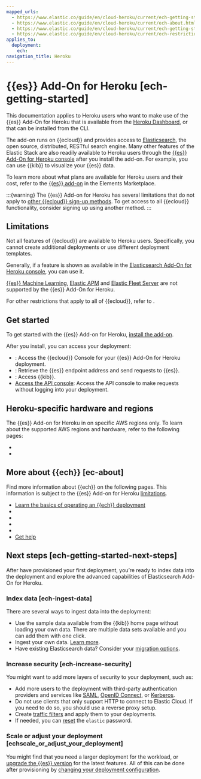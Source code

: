 ```yaml
---
mapped_urls:
  - https://www.elastic.co/guide/en/cloud-heroku/current/ech-getting-started.html
  - https://www.elastic.co/guide/en/cloud-heroku/current/ech-about.html
  - https://www.elastic.co/guide/en/cloud-heroku/current/ech-getting-started-next-steps.html
  - https://www.elastic.co/guide/en/cloud-heroku/current/ech-restrictions.html
applies_to:
  deployment:
    ech:
navigation_title: Heroku
---
```


# {{es}} Add-On for Heroku [ech-getting-started]

This documentation applies to Heroku users who want to make use of the {{es}} Add-On for Heroku that is available from the [Heroku Dashboard](https://dashboard.heroku.com/), or that can be installed from the CLI.

The add-on runs on {{ecloud}} and provides access to [Elasticsearch](https://www.elastic.co/products/elasticsearch), the open source, distributed, RESTful search engine. Many other features of the Elastic Stack are also readily available to Heroku users through the [{{es}} Add-On for Heroku console](https://cloud.elastic.co?page=docs&placement=docs-body) after you install the add-on. For example, you can use {{kib}} to visualize your {{es}} data.

To learn more about what plans are available for Heroku users and their cost, refer to the [{{es}} add-on](https://elements.heroku.com/addons/foundelasticsearch) in the Elements Marketplace.

:::{warning}
The {{es}} Add-on for Heroku has several limitations that do not apply to [other {{ecloud}} sign-up methods](/deploy-manage/deploy/elastic-cloud/create-an-organization.md). To get access to all {{ecloud}} functionality, consider signing up using another method.
:::

## Limitations

Not all features of {{ecloud}} are available to Heroku users. Specifically, you cannot create additional deployments or use different deployment templates.

Generally, if a feature is shown as available in the [Elasticsearch Add-On for Heroku console](https://cloud.elastic.co?page=docs&placement=docs-body), you can use it.

[{{es}} Machine Learning](https://www.elastic.co/guide/en/machine-learning/current/index.html), [Elastic APM](/solutions/observability/apps/application-performance-monitoring-apm.md) and [Elastic Fleet Server](https://www.elastic.co/guide/en/fleet/current/fleet-overview.html) are not supported by the {{es}} Add-On for Heroku.

For other restrictions that apply to all of {{ecloud}}, refer to [](/deploy-manage/deploy/elastic-cloud/restrictions-known-problems.md).

## Get started

To get started with the {{es}} Add-on for Heroku, [install the add-on](/deploy-manage/deploy/elastic-cloud/ech-getting-started-installing.md).

After you install, you can access your deployment: 

* [](/deploy-manage/deploy/elastic-cloud/heroku-getting-started-accessing.md): Access the {{ecloud}} Console for your {{es}} Add-On for Heroku deployment.
* [](/deploy-manage/deploy/elastic-cloud/heroku-working-with-elasticsearch.md): Retrieve  the {{es}} endpoint address and send requests to {{es}}.
* [](/deploy-manage/deploy/elastic-cloud/access-kibana.md): Access {{kib}}.
* [Access the API console](cloud://reference/cloud-hosted/ec-api-console.md): Access the API console to make requests without logging into your deployment.

## Heroku-specific hardware and regions

The {{es}} Add-on for Heroku in on specific AWS regions only. To learn about the supported AWS regions and hardware, refer to the following pages:

* [](/deploy-manage/deploy/elastic-cloud/heroku-reference-hardware.md)
* [](/deploy-manage/deploy/elastic-cloud/heroku-reference-regions.md)

## More about {{ech}} [ec-about]

Find more information about {{ech}} on the following pages. This information is subject to the {{es}} Add-on for Heroku [limitations](/deploy-manage/deploy/elastic-cloud/heroku.md).

* [Learn the basics of operating an {{ech}} deployment](/deploy-manage/deploy/elastic-cloud/cloud-hosted.md)
* [](/deploy-manage/deploy/elastic-cloud/manage-deployments.md)
* [](/deploy-manage/license.md)
* [](/deploy-manage/deploy/elastic-cloud/available-stack-versions.md)
* [](/deploy-manage/cloud-organization/service-status.md)
* [Get help](/troubleshoot/index.md)

## Next steps [ech-getting-started-next-steps]

After have provisioned your first deployment, you’re ready to index data into the deployment and explore the advanced capabilities of Elasticsearch Add-On for Heroku.

### Index data [ech-ingest-data] 

There are several ways to ingest data into the deployment:

* Use the sample data available from the {{kib}} home page without loading your own data. There are multiple data sets available and you can add them with one click.
* Ingest your own data. [Learn more]().
* Have existing Elasticsearch data? Consider your [migration options](../../../manage-data/migrate.md).


### Increase security [ech-increase-security] 

You might want to add more layers of security to your deployment, such as:

* Add more users to the deployment with third-party authentication providers and services like [SAML](../../users-roles/cluster-or-deployment-auth/saml.md), [OpenID Connect](../../users-roles/cluster-or-deployment-auth/openid-connect.md), or [Kerberos](../../users-roles/cluster-or-deployment-auth/kerberos.md).
* Do not use clients that only support HTTP to connect to Elastic Cloud. If you need to do so, you should use a reverse proxy setup.
* Create [traffic filters](../../security/traffic-filtering.md) and apply them to your deployments.
* If needed, you can [reset](../../users-roles/cluster-or-deployment-auth/built-in-users.md) the `elastic` password.

### Scale or adjust your deployment [echscale_or_adjust_your_deployment] 

You might find that you need a larger deployment for the workload, or [upgrade the {{es}} version](/deploy-manage/upgrade/deployment-or-cluster/upgrade-on-ech.md) for the latest features. All of this can be done after provisioning by [changing your deployment configuration](/deploy-manage/deploy/elastic-cloud/manage-deployments.md).